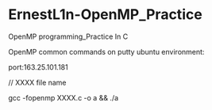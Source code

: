# ErnestL1n-OpenMP_Practice
OpenMP programming_Practice In C

OpenMP common commands on putty ubuntu environment:

port:163.25.101.181


// XXXX file name

gcc -fopenmp XXXX.c -o a && ./a

